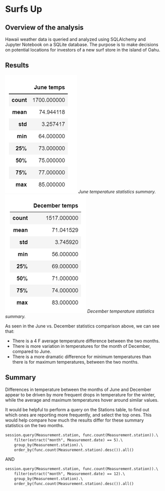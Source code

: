 # Surfs Up

## Overview of the analysis
Hawaii weather data is queried and analyzed using SQLAlchemy and Jupyter Notebook on a SQLite database.  The purpose is to make decisions on potential locations for investors of a new surf store in the island of Oahu.

## Results

![screenshot of June temperature statistics](resources/june_temps.png)
*June temperature statistics summary.*
![screenshot of December temperature statistics](resources/dec_temps.png)
*December temperature statistics summary.*

As seen in the June vs. December statistics comparison above, we can see that:
- There is a 4 F average temperature difference between the two months.
- There is more variation in temperatures for the month of December, compared to June.
- There is a more dramatic difference for minimum temperatures than there is for maximum temperatures, between the two months.


## Summary

Differences in temperature between the months of June and December appear to be driven by more frequent drops in temperature for the winter, while the average and maximum temperatures hover around similar values.

It would be helpful to perform a query on the Stations table, to find out which ones are reporting more frequently, and select the top ones. This would help compare how much the results differ for these summary statistics on the two months.

```
session.query(Measurement.station, func.count(Measurement.station)).\
    filter(extract("month", Measurement.date) == 5).\
    group_by(Measurement.station).\
    order_by(func.count(Measurement.station).desc()).all()
```

AND

```
session.query(Measurement.station, func.count(Measurement.station)).\
    filter(extract("month", Measurement.date) == 12).\
    group_by(Measurement.station).\
    order_by(func.count(Measurement.station).desc()).all()
```